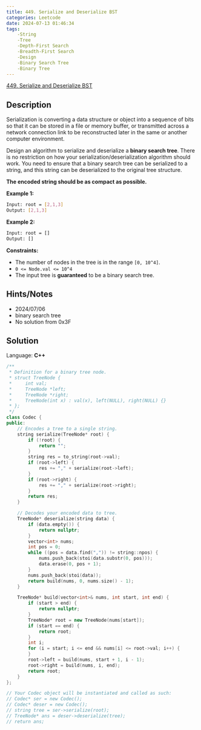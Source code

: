 ```yaml
---
title: 449. Serialize and Deserialize BST
categories: Leetcode
date: 2024-07-13 01:46:34
tags:
    -String
    -Tree
    -Depth-First Search
    -Breadth-First Search
    -Design
    -Binary Search Tree
    -Binary Tree
---
```


[449. Serialize and Deserialize BST](https://leetcode.com/problems/serialize-and-deserialize-bst/description/)

## Description

Serialization is converting a data structure or object into a sequence of bits so that it can be stored in a file or memory buffer, or transmitted across a network connection link to be reconstructed later in the same or another computer environment.

Design an algorithm to serialize and deserialize a <b>binary search tree</b>. There is no restriction on how your serialization/deserialization algorithm should work. You need to ensure that a binary search tree can be serialized to a string, and this string can be deserialized to the original tree structure.

<b>The encoded string should be as compact as possible.</b>

**Example 1:**

```bash
Input: root = [2,1,3]
Output: [2,1,3]
```

**Example 2:**

```bash
Input: root = []
Output: []
```

**Constraints:**

- The number of nodes in the tree is in the range `[0, 10^4]`.
- `0 <= Node.val <= 10^4`
- The input tree is **guaranteed**  to be a binary search tree.

## Hints/Notes

- 2024/07/06
- binary search tree
- No solution from 0x3F

## Solution

Language: **C++**

```C++
/**
 * Definition for a binary tree node.
 * struct TreeNode {
 *     int val;
 *     TreeNode *left;
 *     TreeNode *right;
 *     TreeNode(int x) : val(x), left(NULL), right(NULL) {}
 * };
 */
class Codec {
public:
    // Encodes a tree to a single string.
    string serialize(TreeNode* root) {
        if (!root) {
            return "";
        }
        string res = to_string(root->val);
        if (root->left) {
            res += "," + serialize(root->left);
        }
        if (root->right) {
            res += "," + serialize(root->right);
        }
        return res;
    }

    // Decodes your encoded data to tree.
    TreeNode* deserialize(string data) {
        if (data.empty()) {
            return nullptr;
        }
        vector<int> nums;
        int pos = 0;
        while ((pos = data.find(",")) != string::npos) {
            nums.push_back(stoi(data.substr(0, pos)));
            data.erase(0, pos + 1);
        }
        nums.push_back(stoi(data));
        return build(nums, 0, nums.size() - 1);
    }

    TreeNode* build(vector<int>& nums, int start, int end) {
        if (start > end) {
            return nullptr;
        }
        TreeNode* root = new TreeNode(nums[start]);
        if (start == end) {
            return root;
        }
        int i;
        for (i = start; i <= end && nums[i] <= root->val; i++) {
        }
        root->left = build(nums, start + 1, i - 1);
        root->right = build(nums, i, end);
        return root;
    }
};

// Your Codec object will be instantiated and called as such:
// Codec* ser = new Codec();
// Codec* deser = new Codec();
// string tree = ser->serialize(root);
// TreeNode* ans = deser->deserialize(tree);
// return ans;
```
